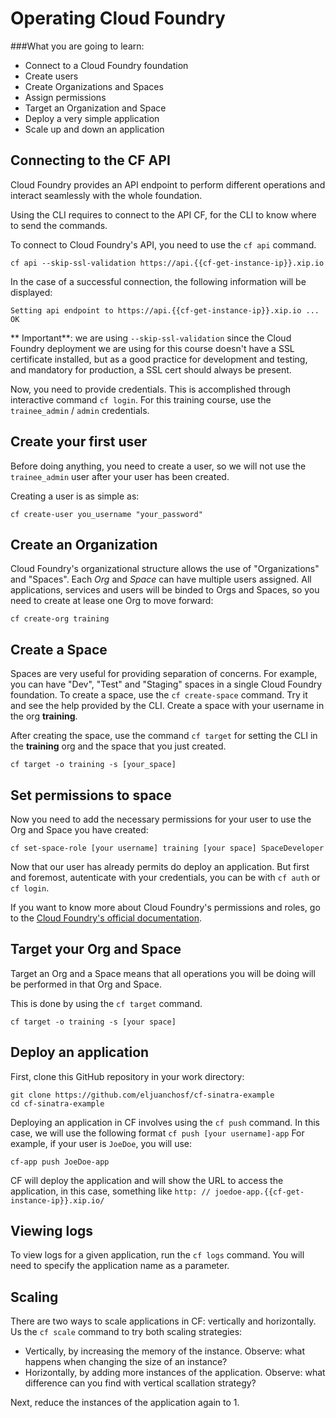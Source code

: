 # Operating Cloud Foundry

###What you are going to learn:

- Connect to a Cloud Foundry foundation
- Create users
- Create Organizations and Spaces
- Assign permissions
- Target an Organization and Space
- Deploy a very simple application
- Scale up and down an application

## Connecting to the CF API

Cloud Foundry provides an API endpoint to perform different operations and interact seamlessly with the whole foundation.

Using the CLI requires to connect to the API CF, for the CLI to know where to send the commands.

To connect to Cloud Foundry's API, you need to use the `cf api` command.

```
cf api --skip-ssl-validation https://api.{{cf-get-instance-ip}}.xip.io
```

In the case of a successful connection, the following information will be displayed:

```
Setting api endpoint to https://api.{{cf-get-instance-ip}}.xip.io ...
OK
```

** Important**: we are using `--skip-ssl-validation` since the Cloud Foundry deployment we are using for this course doesn't have a SSL certificate installed, but as a good practice for development and testing, and mandatory for production, a SSL cert should always be present.

Now, you need to provide credentials. This is accomplished through interactive command `cf login`. For this training course,  use the `trainee_admin` / `admin` credentials.

## Create your first user

Before doing anything, you need to create a user, so we will not use the `trainee_admin` user after your user has been created.

Creating a user is as simple as:

```
cf create-user you_username "your_password"
```

## Create an Organization

Cloud Foundry's organizational structure allows the use of "Organizations" and "Spaces". Each *Org* and *Space*  can have multiple users assigned.
All applications, services and users will be binded to Orgs and Spaces, so you need to create at lease one Org to move forward:

```
cf create-org training
```

## Create a Space

Spaces are very useful for providing separation of concerns. For example, you can have "Dev", "Test" and "Staging" spaces in a single Cloud Foundry foundation.
To create a space, use the `cf create-space` command. Try it and see the help provided by the CLI. Create a space with your username in the org **training**.

After creating the space, use the command `cf target` for setting the CLI in the **training** org and the space that you just created.

```
cf target -o training -s [your_space]
```

## Set permissions to space

Now you need to add the necessary permissions for your user to use the Org and Space you have created:

```
cf set-space-role [your username] training [your space] SpaceDeveloper
```

Now that our user has already permits do deploy an application.
But first and foremost, autenticate with your credentials, you can be with `cf auth` or `cf login`.

If you want to know more about Cloud Foundry's permissions and roles, go to the [Cloud Foundry's official documentation](https://docs.cloudfoundry.org/concepts/roles.html#roles).

## Target your Org and Space

Target an Org and a Space means that all operations you will be doing will be performed in that Org and Space.

This is done by using the `cf target` command.

```
cf target -o training -s [your space]
```

## Deploy an application

First, clone this GitHub repository in your work directory:

```
git clone https://github.com/eljuanchosf/cf-sinatra-example
cd cf-sinatra-example
```

Deploying an application in CF involves using the `cf push` command. In this case, we will use the following format `cf push [your username]-app`
For example, if your user is `JoeDoe`, you will use:
```
cf-app push JoeDoe-app
```

CF will deploy the application and will show the URL to access the application, in this case, something like `http: // joedoe-app.{{cf-get-instance-ip}}.xip.io/`

## Viewing logs

To view logs for a given application, run the `cf logs` command. You will need to specify the application name as a parameter.

## Scaling

There are two ways to scale applications in CF: vertically and horizontally.
Us the `cf scale` command to try both scaling strategies:
* Vertically, by increasing the memory of the instance. Observe: what happens when changing the size of an instance?
* Horizontally, by adding more instances of the application. Observe: what difference can you find with vertical scallation strategy?

Next, reduce the instances of the application again to 1.
